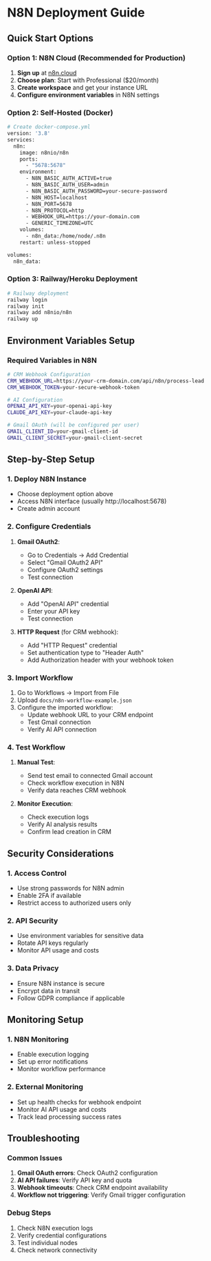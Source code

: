 # N8N Deployment Guide

## Quick Start Options

### Option 1: N8N Cloud (Recommended for Production)
1. **Sign up** at [n8n.cloud](https://n8n.cloud)
2. **Choose plan**: Start with Professional ($20/month)
3. **Create workspace** and get your instance URL
4. **Configure environment variables** in N8N settings

### Option 2: Self-Hosted (Docker)
```bash
# Create docker-compose.yml
version: '3.8'
services:
  n8n:
    image: n8nio/n8n
    ports:
      - "5678:5678"
    environment:
      - N8N_BASIC_AUTH_ACTIVE=true
      - N8N_BASIC_AUTH_USER=admin
      - N8N_BASIC_AUTH_PASSWORD=your-secure-password
      - N8N_HOST=localhost
      - N8N_PORT=5678
      - N8N_PROTOCOL=http
      - WEBHOOK_URL=https://your-domain.com
      - GENERIC_TIMEZONE=UTC
    volumes:
      - n8n_data:/home/node/.n8n
    restart: unless-stopped

volumes:
  n8n_data:
```

### Option 3: Railway/Heroku Deployment
```bash
# Railway deployment
railway login
railway init
railway add n8nio/n8n
railway up
```

## Environment Variables Setup

### Required Variables in N8N
```bash
# CRM Webhook Configuration
CRM_WEBHOOK_URL=https://your-crm-domain.com/api/n8n/process-lead
CRM_WEBHOOK_TOKEN=your-secure-webhook-token

# AI Configuration
OPENAI_API_KEY=your-openai-api-key
CLAUDE_API_KEY=your-claude-api-key

# Gmail OAuth (will be configured per user)
GMAIL_CLIENT_ID=your-gmail-client-id
GMAIL_CLIENT_SECRET=your-gmail-client-secret
```

## Step-by-Step Setup

### 1. Deploy N8N Instance
- Choose deployment option above
- Access N8N interface (usually http://localhost:5678)
- Create admin account

### 2. Configure Credentials
1. **Gmail OAuth2**:
   - Go to Credentials → Add Credential
   - Select "Gmail OAuth2 API"
   - Configure OAuth2 settings
   - Test connection

2. **OpenAI API**:
   - Add "OpenAI API" credential
   - Enter your API key
   - Test connection

3. **HTTP Request** (for CRM webhook):
   - Add "HTTP Request" credential
   - Set authentication type to "Header Auth"
   - Add Authorization header with your webhook token

### 3. Import Workflow
1. Go to Workflows → Import from File
2. Upload `docs/n8n-workflow-example.json`
3. Configure the imported workflow:
   - Update webhook URL to your CRM endpoint
   - Test Gmail connection
   - Verify AI API connection

### 4. Test Workflow
1. **Manual Test**:
   - Send test email to connected Gmail account
   - Check workflow execution in N8N
   - Verify data reaches CRM webhook

2. **Monitor Execution**:
   - Check execution logs
   - Verify AI analysis results
   - Confirm lead creation in CRM

## Security Considerations

### 1. Access Control
- Use strong passwords for N8N admin
- Enable 2FA if available
- Restrict access to authorized users only

### 2. API Security
- Use environment variables for sensitive data
- Rotate API keys regularly
- Monitor API usage and costs

### 3. Data Privacy
- Ensure N8N instance is secure
- Encrypt data in transit
- Follow GDPR compliance if applicable

## Monitoring Setup

### 1. N8N Monitoring
- Enable execution logging
- Set up error notifications
- Monitor workflow performance

### 2. External Monitoring
- Set up health checks for webhook endpoint
- Monitor AI API usage and costs
- Track lead processing success rates

## Troubleshooting

### Common Issues
1. **Gmail OAuth errors**: Check OAuth2 configuration
2. **AI API failures**: Verify API key and quota
3. **Webhook timeouts**: Check CRM endpoint availability
4. **Workflow not triggering**: Verify Gmail trigger configuration

### Debug Steps
1. Check N8N execution logs
2. Verify credential configurations
3. Test individual nodes
4. Check network connectivity 